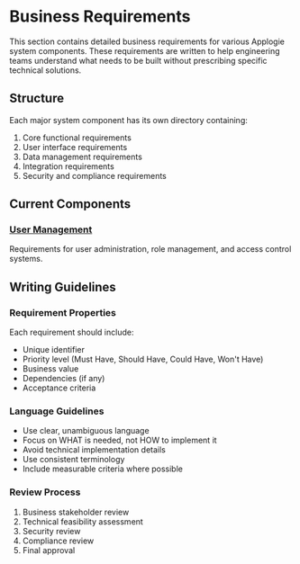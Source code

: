 # Business Requirements

This section contains detailed business requirements for various Applogie system components. These requirements are written to help engineering teams understand what needs to be built without prescribing specific technical solutions.

## Structure

Each major system component has its own directory containing:
1. Core functional requirements
2. User interface requirements
3. Data management requirements
4. Integration requirements
5. Security and compliance requirements

## Current Components

### [User Management](./user-management/)
Requirements for user administration, role management, and access control systems.

## Writing Guidelines

### Requirement Properties
Each requirement should include:
- Unique identifier
- Priority level (Must Have, Should Have, Could Have, Won't Have)
- Business value
- Dependencies (if any)
- Acceptance criteria

### Language Guidelines
- Use clear, unambiguous language
- Focus on WHAT is needed, not HOW to implement it
- Avoid technical implementation details
- Use consistent terminology
- Include measurable criteria where possible

### Review Process
1. Business stakeholder review
2. Technical feasibility assessment
3. Security review
4. Compliance review
5. Final approval
